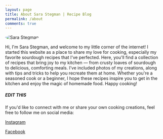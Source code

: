 ```yaml
---
layout: page
title: About Sara Stegman | Recipe Blog
permalink: /about
comments: true
---
```


<div class="row justify-content-between">
  <!-- Left column for image -->
  <div class="col-md-6">
    <p class="mb-5"><img class="shadow-lg" src="{{site.baseurl}}/assets/images/Sara Stegman.png" alt="Sara Stegman" style="border-radius: 50%;" /></p>
  </div>

  <!-- Right column for text -->
  <div class="col-md-6">
    <p> Hi, I'm Sara Stegman, and welcome to my little corner of the internet! I started this website as a place to share my love for cooking, especially my favorite sourdough recipes that I've perfected. Here, you'll find a collection of recipes that bring joy to my kitchen — from crusty loaves of sourdough to delicious, comforting meals. I’ve included photos of my creations, along with tips and tricks to help you recreate them at home. Whether you're a seasoned cook or a beginner, I hope these recipes inspire you to get in the kitchen and enjoy the magic of homemade food. Happy cooking! </p>

  <div class="sticky-top sticky-top-80">
      <h5>EDIT THIS</h5>
      <p>If you'd like to connect with me or share your own cooking creations, feel free to follow me on social media:</p>
      <p>
        <a href="https://www.instagram.com/yourinstagram" target="_blank" class="btn btn-outline-dark">
          <i class="fab fa-instagram"></i> Instagram
        </a>
      </p>
      <p>
        <a href="https://www.facebook.com/yourfacebook" target="_blank" class="btn btn-outline-primary">
          <i class="fab fa-facebook"></i> Facebook
        </a>
      </p>
    </div>
  </div>
</div>
